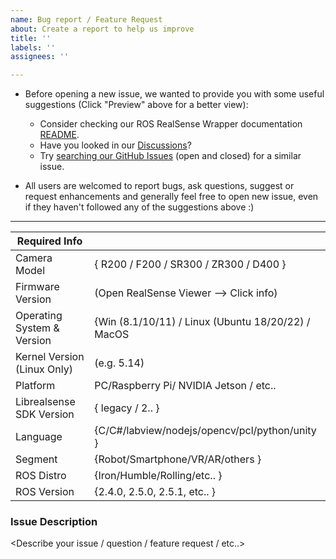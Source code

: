 ```yaml
---
name: Bug report / Feature Request
about: Create a report to help us improve
title: ''
labels: ''
assignees: ''

---
```


* Before opening a new issue, we wanted to provide you with some useful suggestions (Click "Preview" above for a better view):

    * Consider checking our ROS RealSense Wrapper documentation [README](https://github.com/IntelRealSense/realsense-ros/blob/ros2-development/README.md).
    * Have you looked in our [Discussions](https://github.com/IntelRealSense/realsense-ros/discussions)?
    * Try [searching our GitHub Issues](https://github.com/IntelRealSense/realsense-ros/issues) (open and closed) for a similar issue.

* All users are welcomed to report bugs, ask questions, suggest or request enhancements and generally feel free to open new issue, even if they haven't followed any of the suggestions above :)

----------------------------------------------------------------------------------------------------

| Required Info                         |                                                                |
|---------------------------------|------------------------------------------- |
| Camera Model                       | { R200 / F200 / SR300 / ZR300 / D400 } | 
| Firmware Version                   | (Open RealSense Viewer --> Click info) | 
| Operating System & Version |   {Win (8.1/10/11) / Linux (Ubuntu 18/20/22) / MacOS  | 
| Kernel Version (Linux Only)    |  (e.g. 5.14)                                                                       | 
| Platform                                 | PC/Raspberry Pi/ NVIDIA Jetson / etc..                           |
| Librealsense SDK Version       |  { legacy / 2.<?>.<?> }                                                    | 
| Language                               |  {C/C#/labview/nodejs/opencv/pcl/python/unity }         | 
| Segment			         |  {Robot/Smartphone/VR/AR/others }                             | 
| ROS Distro			         |  {Iron/Humble/Rolling/etc.. }                                          | 
| ROS Version                           |  {2.4.0, 2.5.0, 2.5.1, etc.. }                                                 | 


### Issue Description
<Describe your issue / question / feature request / etc..>
